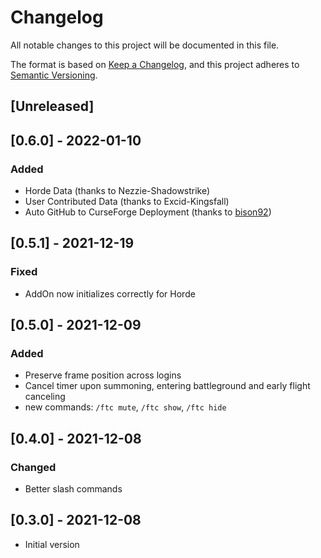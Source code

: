 # Changelog
All notable changes to this project will be documented in this file.

The format is based on [Keep a Changelog](https://keepachangelog.com/en/1.0.0/),
and this project adheres to [Semantic Versioning](https://semver.org/spec/v2.0.0.html).

## [Unreleased]

## [0.6.0] - 2022-01-10
### Added
- Horde Data (thanks to Nezzie-Shadowstrike)
- User Contributed Data (thanks to Excid-Kingsfall)
- Auto GitHub to CurseForge Deployment (thanks to [bison92](https://github.com/bison92))

## [0.5.1] - 2021-12-19
### Fixed
- AddOn now initializes correctly for Horde

## [0.5.0] - 2021-12-09
### Added
- Preserve frame position across logins
- Cancel timer upon summoning, entering battleground and early flight canceling
- new commands: `/ftc mute`, `/ftc show`, `/ftc hide`

## [0.4.0] - 2021-12-08
### Changed
- Better slash commands

## [0.3.0] - 2021-12-08
- Initial version